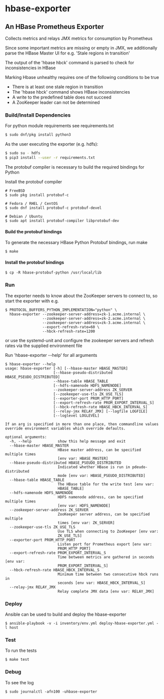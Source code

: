 # hbase-exporter

## An HBase Prometheus Exporter

Collects metrics and relays JMX metrics for consumption by Prometheus

Since some important metrics are missing or empty in JMX, we additionally parse the HBase Master UI
for e.g. 'Stale regions in transition'

The output of the 'hbase hbck' command is parsed to check for inconsistencies in HBase

Marking Hbase unhealthy requires one of the following conditions to be true
- There is at least one stale region in transition
- The 'hbase hbck' command shows HBase inconsistencies
- A write to the predefined table does not succeed
- A ZooKeeper leader can not be determined


### Build/Install Dependencies
For python module requirements see requirements.txt
```sh
$ sudo dnf/pkg install python3
```

As the user executing the exporter (e.g. hdfs):
```sh
$ sudo su - hdfs
$ pip3 install --user -r requirements.txt
```

The protobuf compiler is necessary to build the required bindings for Python

Install the protobuf compiler
```
# FreeBSD
$ sudo pkg install protobuf-c

# Fedora / RHEL / CentOS
$ sudo dnf install protobuf-c protobuf-devel

# Debian / Ubuntu
$ sudo apt install protobuf-compiler libprotobuf-dev
```

#### Build the protobuf bindings
To generate the necessary HBase Python Protobuf bindings, run make
```
$ make
```

#### Install the protobuf bindings
```
$ cp -R hbase-protobuf-python /usr/local/lib
```

### Run
The exporter needs to know about the ZooKeeper servers to connect to, so start
the exporter with e.g.
```
$ PROTOCOL_BUFFERS_PYTHON_IMPLEMENTATION="python" \
  hbase-exporter --zookeeper-server-address=zk-1.acme.internal \
                 --zookeeper-server-address=zk-2.acme.internal \
                 --zookeeper-server-address=zk-3.acme.internal \
                 --export-refresh-rate=60 \
                 --hbck-refresh-rate=1200
```
or use the systemd-unit and configure the zookeeper servers and refresh rates via the supplied environment file

Run 'hbase-exporter --help' for all arguments
```
$ hbase-exporter --help
usage: hbase-exporter [-h] [--hbase-master HBASE_MASTER]
                      [--hbase-pseudo-distributed HBASE_PSEUDO_DISTRIBUTED]
                      --hbase-table HBASE_TABLE
                      [--hdfs-namenode HDFS_NAMENODE]
                      --zookeeper-server-address ZK_SERVER
                      [--zookeeper-use-tls ZK_USE_TLS]
                      [--exporter-port PROM_HTTP_PORT]
                      [--export-refresh-rate PROM_EXPORT_INTERVAL_S]
                      [--hbck-refresh-rate HBASE_HBCK_INTERVAL_S]
                      [--relay-jmx RELAY_JMX] [--logfile LOGFILE]
                      [--loglevel LOGLEVEL]

If an arg is specified in more than one place, then commandline values
override environment variables which override defaults.

optional arguments:
  -h, --help            show this help message and exit
  --hbase-master HBASE_MASTER
                        HBase master address, can be specified multiple times
                        [env var: HBASE_MASTER]
  --hbase-pseudo-distributed HBASE_PSEUDO_DISTRIBUTED
                        Indicated whether HBase is run in pdeudo-distributed
                        mode [env var: HBASE_PSEUDO_DISTRIBUTED]
  --hbase-table HBASE_TABLE
                        The HBase table for the write test [env var:
                        HBASE_TABLE]
  --hdfs-namenode HDFS_NAMENODE
                        HDFS namenode address, can be specified multiple times
                        [env var: HDFS_NAMENODE]
  --zookeeper-server-address ZK_SERVER
                        ZooKeeper server address, can be specified multiple
                        times [env var: ZK_SERVER]
  --zookeeper-use-tls ZK_USE_TLS
                        Use TLS when connecting to ZooKeeper [env var:
                        ZK_USE_TLS]
  --exporter-port PROM_HTTP_PORT
                        Listen port for Prometheus export [env var:
                        PROM_HTTP_PORT]
  --export-refresh-rate PROM_EXPORT_INTERVAL_S
                        Time between metrics are gathered in seconds [env var:
                        PROM_EXPORT_INTERVAL_S]
  --hbck-refresh-rate HBASE_HBCK_INTERVAL_S
                        Minimum time between two consecutive hbck runs in
                        seconds [env var: HBASE_HBCK_INTERVAL_S]
  --relay-jmx RELAY_JMX
                        Relay complete JMX data [env var: RELAY_JMX]
```

### Deploy
Ansible can be used to build and deploy the hbase-exporter
```
$ ansible-playbook -v -i inventory/env.yml deploy-hbase-exporter.yml -l host
````

### Test
To run the tests
```
$ make test
```

### Debug
To see the log
```
$ sudo journalctl -afn100 -uhbase-exporter

